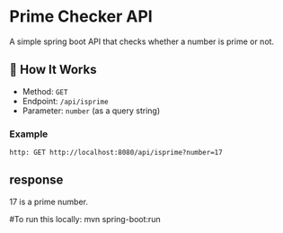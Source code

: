 # Prime Checker API

A simple spring boot API that checks whether a number is prime or not.

## 🔧 How It Works

- Method: `GET`
- Endpoint: `/api/isprime`
- Parameter: `number` (as a query string)

### Example

```http: GET http://localhost:8080/api/isprime?number=17```
## response
17 is a prime number.

#To run this locally:
mvn spring-boot:run

